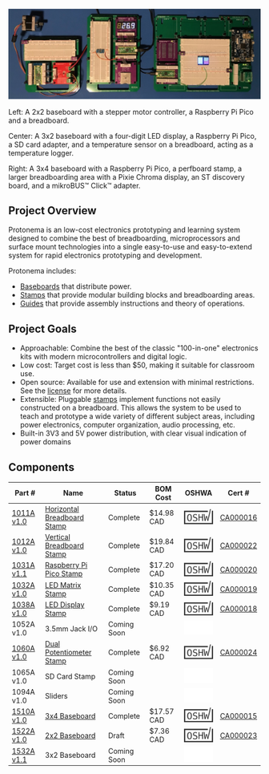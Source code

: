 ![Photo of three different Protonema baseboards with various modules](./images/header.jpg)

Left: A 2x2 baseboard with a stepper motor controller, a Raspberry Pi Pico and a breadboard.

Center: A 3x2 baseboard with a four-digit LED display, a Raspberry Pi Pico, a SD card adapter, and a temperature sensor on a breadboard, acting as a temperature logger.

Right: A 3x4 baseboard with a Raspberry Pi Pico, a perfboard stamp, a larger breadboarding area with a Pixie Chroma display, an ST discovery board, and a mikroBUS™ Click™ adapter.

## Project Overview
Protonema is an low-cost electronics prototyping and learning system designed to combine the best of breadboarding, microprocessors and surface mount technologies into a single easy-to-use and easy-to-extend system for rapid electronics prototyping and development.

Protonema includes:
* [Baseboards](baseboards/readme.md) that distribute power.
* [Stamps](stamps/readme.md) that provide modular building blocks and breadboarding areas.
* [Guides](guides/readme.md) that provide assembly instructions and theory of operations.

## Project Goals
* Approachable: Combine the best of the classic "100-in-one" electronics kits with modern microcontrollers and digital logic.
* Low cost: Target cost is less than $50, making it suitable for classroom use.
* Open source: Available for use and extension with minimal restrictions. See the [license](./license,md) for more details.
* Extensible: Pluggable [stamps](stamps/readme.md) implement functions not easily constructed on a breadboard. This allows the system to be used to teach and prototype a wide variety of different subject areas, including power electronics, computer organization, audio processing, etc.
* Built-in 3V3 and 5V power distribution, with clear visual indication of power domains

## Components

Part # | Name | Status | BOM Cost | OSHWA | Cert # |
|-|-|-|-|-|-|
| [1011A v1.0](./stamps/1011A) | [Horizontal Breadboard Stamp](./stamps/1011A) | Complete | $14.98 CAD | ![OSHWA Logo](./images/oshwa_cert_logo.png) | [CA000016](https://certification.oshwa.org/ca000016.html) |
| [1012A v1.0](./stamps/1012A) | [Vertical Breadboard Stamp](./stamps/1012A)  | Complete | $19.84 CAD | ![OSHWA Logo](./images/oshwa_cert_logo.png) | [CA000022](https://certification.oshwa.org/ca000022.html) |
| [1031A v1.1](./stamps/1031A) | [Raspberry Pi Pico Stamp](./stamps/1031A) | Complete | $17.20 CAD | ![OSHWA Logo](./images/oshwa_cert_logo.png) | [CA000020](https://certification.oshwa.org/ca000020.html) |
| [1032A v1.0](./stamps/1032A) | [LED Matrix Stamp](./stamps/1032A) | Complete | $10.35 CAD | ![OSHWA Logo](./images/oshwa_cert_logo.png) | [CA000019](https://certification.oshwa.org/ca000019.html) |
| [1038A v1.0](./stamps/1038A) | [LED Display Stamp](./stamps/1038A) | Complete | $9.19 CAD | ![OSHWA Logo](./images/oshwa_cert_logo.png) | [CA000018](https://certification.oshwa.org/ca000018.html) |
| 1052A v1.0 | 3.5mm Jack I/O | Coming Soon | | ![Not OSHWA Certified](./images/oshwa_cert_no.png) | |
| [1060A v1.0](./stamps/1060A) | [Dual Potentiometer Stamp](./stamps/1060A)  | Complete | $6.92 CAD | ![OSHWA Logo](./images/oshwa_cert_logo.png) | [CA000024](https://certification.oshwa.org/ca000024.html) |
| 1065A v1.0 | SD Card Stamp | Coming Soon | | ![Not OSHWA Certified](./images/oshwa_cert_no.png) | |
| 1094A v1.0 | Sliders | Coming Soon | | ![Not OSHWA Certified](./images/oshwa_cert_no.png) | |
| [1510A v1.0](./baseboards/1510A) | [3x4 Baseboard](./baseboards/1510A) | Complete | $17.57 CAD | ![OSHWA Logo](./images/oshwa_cert_logo.png) | [CA000015](https://certification.oshwa.org/ca000015.html) |
| [1522A v1.0](./baseboards/1522A) | [2x2 Baseboard](./baseboards/1522A) | Draft | $7.36 CAD | ![OSHWA Logo](./images/oshwa_cert_logo.png) | [CA000023](https://certification.oshwa.org/ca000023.html) |
| [1532A v1.1](./baseboards/1532A) | 3x2 Baseboard | Coming Soon | | ![Not OSHWA Certified](./images/oshwa_cert_no.png) | |
